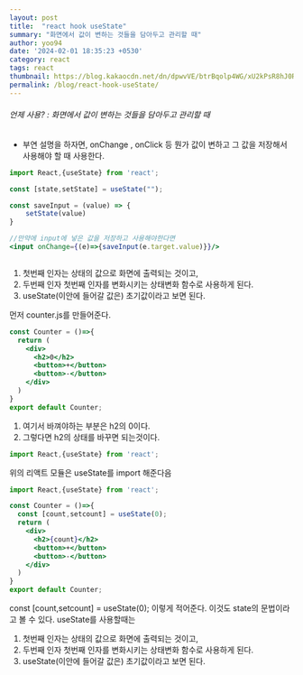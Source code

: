 ```yaml
---
layout: post
title:  "react hook useState"
summary: "화면에서 값이 변하는 것들을 담아두고 관리할 때"
author: yoo94
date: '2024-02-01 18:35:23 +0530'
category: react
tags: react
thumbnail: https://blog.kakaocdn.net/dn/dpwvVE/btrBqolp4WG/xU2kPsR8hJ0Rpx9B1LSoZ1/img.png
permalink: /blog/react-hook-useState/
---
```

###### 언제 사용?  : 화면에서 값이 변하는 것들을 담아두고 관리할 때

- 부연 설명을 하자면, onChange , onClick 등 뭔가 값이 변하고 그 값을 저장해서 사용해야 할 때 사용한다.
```jsx
import React,{useState} from 'react';

const [state,setState] = useState("");

const saveInput = (value) => {
	setState(value)
}

//만약에 input에 넣은 값을 저장하고 사용해야한다면
<input onChange={(e)=>{saveInput(e.target.value)}}/>



```

1. 첫번째 인자는 상태의 값으로 화면에 출력되는 것이고,
2. 두번째 인자 첫번째 인자를 변화시키는 상태변화 함수로 사용하게 된다.
3. useState(이안에 들어갈 값은) 초기값이라고 보면 된다.


먼저 counter.js를 만들어준다.
```jsx
const Counter = ()=>{
  return (
    <div>
      <h2>0</h2>
      <button>+</button>
      <button>-</button>
    </div>
  )
}
export default Counter;
```

1. 여기서 바껴야하는 부분은 h2의 0이다.
2. 그렇다면 h2의 상태를 바꾸면 되는것이다.

```jsx
import React,{useState} from 'react';
```
위의 리액트 모듈은 useState를 import 해준다음

```jsx
import React,{useState} from 'react';

const Counter = ()=>{
  const [count,setcount] = useState(0);
  return (
    <div>
      <h2>{count}</h2>
      <button>+</button>
      <button>-</button>
    </div>
  )
}
export default Counter;
```
const [count,setcount] = useState(0);
이렇게 적어준다. 이것도 state의 문법이라고 볼 수 있다.
useState를 사용할때는
1. 첫번째 인자는 상태의 값으로 화면에 출력되는 것이고,
2. 두번째 인자 첫번째 인자를 변화시키는 상태변화 함수로 사용하게 된다.
3. useState(이안에 들어갈 값은) 초기값이라고 보면 된다.

